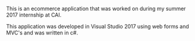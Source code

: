 This is an ecommerce application that was worked on during my summer 2017 internship at CAI.

This application was developed in Visual Studio 2017 using web forms and MVC's and was written in c#. 
